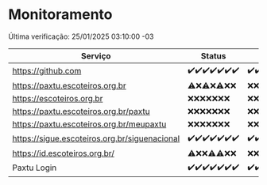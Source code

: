 # Monitoramento

Última verificação: 25/01/2025 03:10:00 -03

|Serviço|Status|Últimas 24h|
|---|---|---|
|https://github.com|<span title="2025-01-18: OK=23">✔️</span><span title="2025-01-19: OK=23">✔️</span><span title="2025-01-20: OK=23">✔️</span><span title="2025-01-21: OK=23">✔️</span><span title="2025-01-22: OK=23">✔️</span><span title="2025-01-23: OK=23">✔️</span><span title="2025-01-24: OK=5">✔️</span>|<span title="24/01/2025 03:11:00 -03 : 200">✔️</span><span title="24/01/2025 04:08:00 -03 : 200">✔️</span><span title="24/01/2025 05:11:00 -03 : 200">✔️</span><span title="24/01/2025 06:08:00 -03 : 200">✔️</span><span title="24/01/2025 07:08:00 -03 : 200">✔️</span><span title="24/01/2025 08:07:00 -03 : 200">✔️</span><span title="24/01/2025 09:14:00 -03 : 200">✔️</span><span title="24/01/2025 10:14:00 -03 : 200">✔️</span><span title="24/01/2025 11:07:00 -03 : 200">✔️</span><span title="24/01/2025 12:08:00 -03 : 200">✔️</span><span title="24/01/2025 13:09:00 -03 : 200">✔️</span><span title="24/01/2025 14:07:00 -03 : 200">✔️</span><span title="24/01/2025 15:11:00 -03 : 200">✔️</span><span title="24/01/2025 16:06:00 -03 : 200">✔️</span><span title="24/01/2025 17:08:00 -03 : 200">✔️</span><span title="24/01/2025 18:06:00 -03 : 200">✔️</span><span title="24/01/2025 19:07:00 -03 : 200">✔️</span><span title="24/01/2025 20:07:00 -03 : 200">✔️</span><span title="24/01/2025 21:38:00 -03 : 200">✔️</span><span title="24/01/2025 23:02:00 -03 : 200">✔️</span><span title="25/01/2025 00:08:00 -03 : 200">✔️</span><span title="25/01/2025 01:09:00 -03 : 200">✔️</span><span title="25/01/2025 02:07:00 -03 : 200">✔️</span><span title="25/01/2025 03:10:00 -03 : 200">✔️</span>|
|https://paxtu.escoteiros.org.br|<span title="2025-01-18: OK=1, Falhas=22">⚠️</span><span title="2025-01-19: Falhas=23">❌</span><span title="2025-01-20: OK=1, Falhas=22">⚠️</span><span title="2025-01-21: Falhas=23">❌</span><span title="2025-01-22: OK=1, Falhas=22">⚠️</span><span title="2025-01-23: Falhas=23">❌</span><span title="2025-01-24: Falhas=5">❌</span>|<span title="24/01/2025 03:11:00 -03 : 403">❌</span><span title="24/01/2025 04:08:00 -03 : 403">❌</span><span title="24/01/2025 05:11:00 -03 : 403">❌</span><span title="24/01/2025 06:08:00 -03 : 403">❌</span><span title="24/01/2025 07:08:00 -03 : 403">❌</span><span title="24/01/2025 08:07:00 -03 : 403">❌</span><span title="24/01/2025 09:14:00 -03 : 403">❌</span><span title="24/01/2025 10:14:00 -03 : 403">❌</span><span title="24/01/2025 11:07:00 -03 : 403">❌</span><span title="24/01/2025 12:08:00 -03 : 403">❌</span><span title="24/01/2025 13:09:00 -03 : 403">❌</span><span title="24/01/2025 14:07:00 -03 : 403">❌</span><span title="24/01/2025 15:11:00 -03 : 403">❌</span><span title="24/01/2025 16:06:00 -03 : 403">❌</span><span title="24/01/2025 17:08:00 -03 : 403">❌</span><span title="24/01/2025 18:06:00 -03 : 403">❌</span><span title="24/01/2025 19:07:00 -03 : 403">❌</span><span title="24/01/2025 20:07:00 -03 : 403">❌</span><span title="24/01/2025 21:38:00 -03 : 403">❌</span><span title="24/01/2025 23:02:00 -03 : 403">❌</span><span title="25/01/2025 00:08:00 -03 : 403">❌</span><span title="25/01/2025 01:09:00 -03 : 403">❌</span><span title="25/01/2025 02:07:00 -03 : 403">❌</span><span title="25/01/2025 03:10:00 -03 : 403">❌</span>|
|https://escoteiros.org.br|<span title="2025-01-18: Falhas=23">❌</span><span title="2025-01-19: Falhas=23">❌</span><span title="2025-01-20: Falhas=23">❌</span><span title="2025-01-21: Falhas=23">❌</span><span title="2025-01-22: Falhas=23">❌</span><span title="2025-01-23: Falhas=23">❌</span><span title="2025-01-24: Falhas=5">❌</span>|<span title="24/01/2025 03:11:00 -03 : 403">❌</span><span title="24/01/2025 04:08:00 -03 : 403">❌</span><span title="24/01/2025 05:11:00 -03 : 403">❌</span><span title="24/01/2025 06:08:00 -03 : 403">❌</span><span title="24/01/2025 07:08:00 -03 : 403">❌</span><span title="24/01/2025 08:07:00 -03 : 403">❌</span><span title="24/01/2025 09:14:00 -03 : 403">❌</span><span title="24/01/2025 10:14:00 -03 : 403">❌</span><span title="24/01/2025 11:07:00 -03 : 403">❌</span><span title="24/01/2025 12:08:00 -03 : 403">❌</span><span title="24/01/2025 13:09:00 -03 : 403">❌</span><span title="24/01/2025 14:07:00 -03 : 403">❌</span><span title="24/01/2025 15:11:00 -03 : 403">❌</span><span title="24/01/2025 16:06:00 -03 : 403">❌</span><span title="24/01/2025 17:08:00 -03 : 403">❌</span><span title="24/01/2025 18:07:00 -03 : 403">❌</span><span title="24/01/2025 19:07:00 -03 : 403">❌</span><span title="24/01/2025 20:07:00 -03 : 403">❌</span><span title="24/01/2025 21:38:00 -03 : 403">❌</span><span title="24/01/2025 23:02:00 -03 : 403">❌</span><span title="25/01/2025 00:08:00 -03 : 403">❌</span><span title="25/01/2025 01:09:00 -03 : 403">❌</span><span title="25/01/2025 02:07:00 -03 : 403">❌</span><span title="25/01/2025 03:10:00 -03 : 403">❌</span>|
|https://paxtu.escoteiros.org.br/paxtu|<span title="2025-01-18: Falhas=23">❌</span><span title="2025-01-19: Falhas=23">❌</span><span title="2025-01-20: Falhas=23">❌</span><span title="2025-01-21: Falhas=23">❌</span><span title="2025-01-22: Falhas=23">❌</span><span title="2025-01-23: Falhas=23">❌</span><span title="2025-01-24: Falhas=5">❌</span>|<span title="24/01/2025 03:11:00 -03 : 403">❌</span><span title="24/01/2025 04:08:00 -03 : 403">❌</span><span title="24/01/2025 05:11:00 -03 : 403">❌</span><span title="24/01/2025 06:08:00 -03 : 403">❌</span><span title="24/01/2025 07:08:00 -03 : 403">❌</span><span title="24/01/2025 08:07:00 -03 : 403">❌</span><span title="24/01/2025 09:14:00 -03 : 403">❌</span><span title="24/01/2025 10:14:00 -03 : 403">❌</span><span title="24/01/2025 11:07:00 -03 : 403">❌</span><span title="24/01/2025 12:08:00 -03 : 403">❌</span><span title="24/01/2025 13:09:00 -03 : 403">❌</span><span title="24/01/2025 14:07:00 -03 : 403">❌</span><span title="24/01/2025 15:11:00 -03 : 403">❌</span><span title="24/01/2025 16:06:00 -03 : 403">❌</span><span title="24/01/2025 17:08:00 -03 : 403">❌</span><span title="24/01/2025 18:07:00 -03 : 403">❌</span><span title="24/01/2025 19:07:00 -03 : 403">❌</span><span title="24/01/2025 20:07:00 -03 : 403">❌</span><span title="24/01/2025 21:38:00 -03 : 403">❌</span><span title="24/01/2025 23:02:00 -03 : 403">❌</span><span title="25/01/2025 00:08:00 -03 : 403">❌</span><span title="25/01/2025 01:09:00 -03 : 403">❌</span><span title="25/01/2025 02:07:00 -03 : 403">❌</span><span title="25/01/2025 03:10:00 -03 : 403">❌</span>|
|https://paxtu.escoteiros.org.br/meupaxtu|<span title="2025-01-18: Falhas=23">❌</span><span title="2025-01-19: Falhas=23">❌</span><span title="2025-01-20: Falhas=23">❌</span><span title="2025-01-21: Falhas=23">❌</span><span title="2025-01-22: Falhas=23">❌</span><span title="2025-01-23: Falhas=23">❌</span><span title="2025-01-24: Falhas=5">❌</span>|<span title="24/01/2025 03:11:00 -03 : 403">❌</span><span title="24/01/2025 04:08:00 -03 : 403">❌</span><span title="24/01/2025 05:11:00 -03 : 403">❌</span><span title="24/01/2025 06:08:00 -03 : 403">❌</span><span title="24/01/2025 07:08:00 -03 : 403">❌</span><span title="24/01/2025 08:07:00 -03 : 403">❌</span><span title="24/01/2025 09:14:00 -03 : 403">❌</span><span title="24/01/2025 10:14:00 -03 : 403">❌</span><span title="24/01/2025 11:07:00 -03 : 403">❌</span><span title="24/01/2025 12:08:00 -03 : 403">❌</span><span title="24/01/2025 13:09:00 -03 : 403">❌</span><span title="24/01/2025 14:07:00 -03 : 403">❌</span><span title="24/01/2025 15:11:00 -03 : 403">❌</span><span title="24/01/2025 16:06:00 -03 : 403">❌</span><span title="24/01/2025 17:08:00 -03 : 403">❌</span><span title="24/01/2025 18:07:00 -03 : 403">❌</span><span title="24/01/2025 19:07:00 -03 : 403">❌</span><span title="24/01/2025 20:07:00 -03 : 403">❌</span><span title="24/01/2025 21:38:00 -03 : 403">❌</span><span title="24/01/2025 23:02:00 -03 : 403">❌</span><span title="25/01/2025 00:08:00 -03 : 403">❌</span><span title="25/01/2025 01:09:00 -03 : 403">❌</span><span title="25/01/2025 02:07:00 -03 : 403">❌</span><span title="25/01/2025 03:10:00 -03 : 403">❌</span>|
|https://sigue.escoteiros.org.br/siguenacional|<span title="2025-01-18: OK=23">✔️</span><span title="2025-01-19: OK=23">✔️</span><span title="2025-01-20: OK=23">✔️</span><span title="2025-01-21: OK=23">✔️</span><span title="2025-01-22: OK=23">✔️</span><span title="2025-01-23: OK=23">✔️</span><span title="2025-01-24: OK=5">✔️</span>|<span title="24/01/2025 03:11:00 -03 : 200">✔️</span><span title="24/01/2025 04:08:00 -03 : 200">✔️</span><span title="24/01/2025 05:11:00 -03 : 200">✔️</span><span title="24/01/2025 06:08:00 -03 : 200">✔️</span><span title="24/01/2025 07:08:00 -03 : 200">✔️</span><span title="24/01/2025 08:07:00 -03 : 200">✔️</span><span title="24/01/2025 09:14:00 -03 : 200">✔️</span><span title="24/01/2025 10:14:00 -03 : 200">✔️</span><span title="24/01/2025 11:07:00 -03 : 200">✔️</span><span title="24/01/2025 12:08:00 -03 : 200">✔️</span><span title="24/01/2025 13:09:00 -03 : 200">✔️</span><span title="24/01/2025 14:07:00 -03 : 200">✔️</span><span title="24/01/2025 15:11:00 -03 : 200">✔️</span><span title="24/01/2025 16:06:00 -03 : 200">✔️</span><span title="24/01/2025 17:08:00 -03 : 200">✔️</span><span title="24/01/2025 18:07:00 -03 : 200">✔️</span><span title="24/01/2025 19:07:00 -03 : 200">✔️</span><span title="24/01/2025 20:07:00 -03 : 200">✔️</span><span title="24/01/2025 21:38:00 -03 : 200">✔️</span><span title="24/01/2025 23:02:00 -03 : 200">✔️</span><span title="25/01/2025 00:08:00 -03 : 200">✔️</span><span title="25/01/2025 01:09:00 -03 : 200">✔️</span><span title="25/01/2025 02:07:00 -03 : 200">✔️</span><span title="25/01/2025 03:10:00 -03 : 200">✔️</span>|
|https://id.escoteiros.org.br/|<span title="2025-01-18: OK=1, Falhas=22">⚠️</span><span title="2025-01-19: Falhas=23">❌</span><span title="2025-01-20: Falhas=23">❌</span><span title="2025-01-21: OK=1, Falhas=22">⚠️</span><span title="2025-01-22: OK=2, Falhas=21">⚠️</span><span title="2025-01-23: Falhas=23">❌</span><span title="2025-01-24: Falhas=5">❌</span>|<span title="24/01/2025 03:11:00 -03 : 403">❌</span><span title="24/01/2025 04:08:00 -03 : 403">❌</span><span title="24/01/2025 05:11:00 -03 : 403">❌</span><span title="24/01/2025 06:08:00 -03 : 403">❌</span><span title="24/01/2025 07:08:00 -03 : 403">❌</span><span title="24/01/2025 08:07:00 -03 : 403">❌</span><span title="24/01/2025 09:14:00 -03 : 403">❌</span><span title="24/01/2025 10:14:00 -03 : 403">❌</span><span title="24/01/2025 11:07:00 -03 : 403">❌</span><span title="24/01/2025 12:08:00 -03 : 403">❌</span><span title="24/01/2025 13:09:00 -03 : 403">❌</span><span title="24/01/2025 14:07:00 -03 : 403">❌</span><span title="24/01/2025 15:11:00 -03 : 403">❌</span><span title="24/01/2025 16:06:00 -03 : 403">❌</span><span title="24/01/2025 17:08:00 -03 : 403">❌</span><span title="24/01/2025 18:07:00 -03 : 403">❌</span><span title="24/01/2025 19:07:00 -03 : 403">❌</span><span title="24/01/2025 20:07:00 -03 : 403">❌</span><span title="24/01/2025 21:38:00 -03 : 403">❌</span><span title="24/01/2025 23:02:00 -03 : 403">❌</span><span title="25/01/2025 00:08:00 -03 : 403">❌</span><span title="25/01/2025 01:09:00 -03 : 403">❌</span><span title="25/01/2025 02:07:00 -03 : 403">❌</span><span title="25/01/2025 03:10:00 -03 : 403">❌</span>|
|Paxtu Login|<span title="2025-01-18: OK=23">✔️</span><span title="2025-01-19: OK=23">✔️</span><span title="2025-01-20: OK=23">✔️</span><span title="2025-01-21: OK=23">✔️</span><span title="2025-01-22: OK=23">✔️</span><span title="2025-01-23: OK=23">✔️</span><span title="2025-01-24: OK=5">✔️</span>|<span title="24/01/2025 03:11:00 -03 : 200">✔️</span><span title="24/01/2025 04:08:00 -03 : 200">✔️</span><span title="24/01/2025 05:11:00 -03 : 200">✔️</span><span title="24/01/2025 06:08:00 -03 : 200">✔️</span><span title="24/01/2025 07:08:00 -03 : 200">✔️</span><span title="24/01/2025 08:07:00 -03 : 200">✔️</span><span title="24/01/2025 09:14:00 -03 : 200">✔️</span><span title="24/01/2025 10:14:00 -03 : 200">✔️</span><span title="24/01/2025 11:07:00 -03 : 200">✔️</span><span title="24/01/2025 12:08:00 -03 : 200">✔️</span><span title="24/01/2025 13:09:00 -03 : 200">✔️</span><span title="24/01/2025 14:07:00 -03 : 200">✔️</span><span title="24/01/2025 15:11:00 -03 : 200">✔️</span><span title="24/01/2025 16:06:00 -03 : 200">✔️</span><span title="24/01/2025 17:08:00 -03 : 200">✔️</span><span title="24/01/2025 18:07:00 -03 : 200">✔️</span><span title="24/01/2025 19:07:00 -03 : 200">✔️</span><span title="24/01/2025 20:07:00 -03 : 200">✔️</span><span title="24/01/2025 21:38:00 -03 : 200">✔️</span><span title="24/01/2025 23:02:00 -03 : 200">✔️</span><span title="25/01/2025 00:08:00 -03 : 200">✔️</span><span title="25/01/2025 01:09:00 -03 : 200">✔️</span><span title="25/01/2025 02:07:00 -03 : 200">✔️</span><span title="25/01/2025 03:10:00 -03 : 200">✔️</span>|
